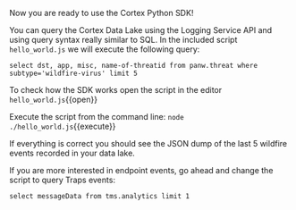 Now you are ready to use the Cortex Python SDK!

You can query the Cortex Data Lake using the Logging Service API and using query
syntax really similar to SQL. In the included script `hello_world.js` we will execute
the following query:

`select dst, app, misc, name-of-threatid from panw.threat where subtype='wildfire-virus' limit 5`

To check how the SDK works open the script in the editor `hello_world.js`{{open}}

Execute the script from the command line: `node ./hello_world.js`{{execute}}

If everything is correct you should see the JSON dump of the last 5 wildfire events
recorded in your data lake.

If you are more interested in endpoint events, go ahead and change the script
to query Traps events:

`select messageData from tms.analytics limit 1`
